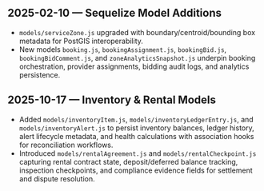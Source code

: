 ## 2025-02-10 — Sequelize Model Additions
- `models/serviceZone.js` upgraded with boundary/centroid/bounding box metadata for PostGIS interoperability.
- New models `booking.js`, `bookingAssignment.js`, `bookingBid.js`, `bookingBidComment.js`, and `zoneAnalyticsSnapshot.js` underpin booking orchestration, provider assignments, bidding audit logs, and analytics persistence.

## 2025-10-17 — Inventory & Rental Models
- Added `models/inventoryItem.js`, `models/inventoryLedgerEntry.js`, and `models/inventoryAlert.js` to persist inventory balances, ledger history, alert lifecycle metadata, and health calculations with association hooks for reconciliation workflows.
- Introduced `models/rentalAgreement.js` and `models/rentalCheckpoint.js` capturing rental contract state, deposit/deferred balance tracking, inspection checkpoints, and compliance evidence fields for settlement and dispute resolution.
